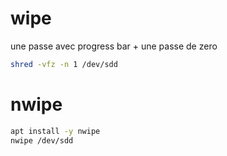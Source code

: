 # wipe
une passe avec progress bar + une passe de zero
```bash
shred -vfz -n 1 /dev/sdd
```

# nwipe
```bash
apt install -y nwipe
nwipe /dev/sdd
```
